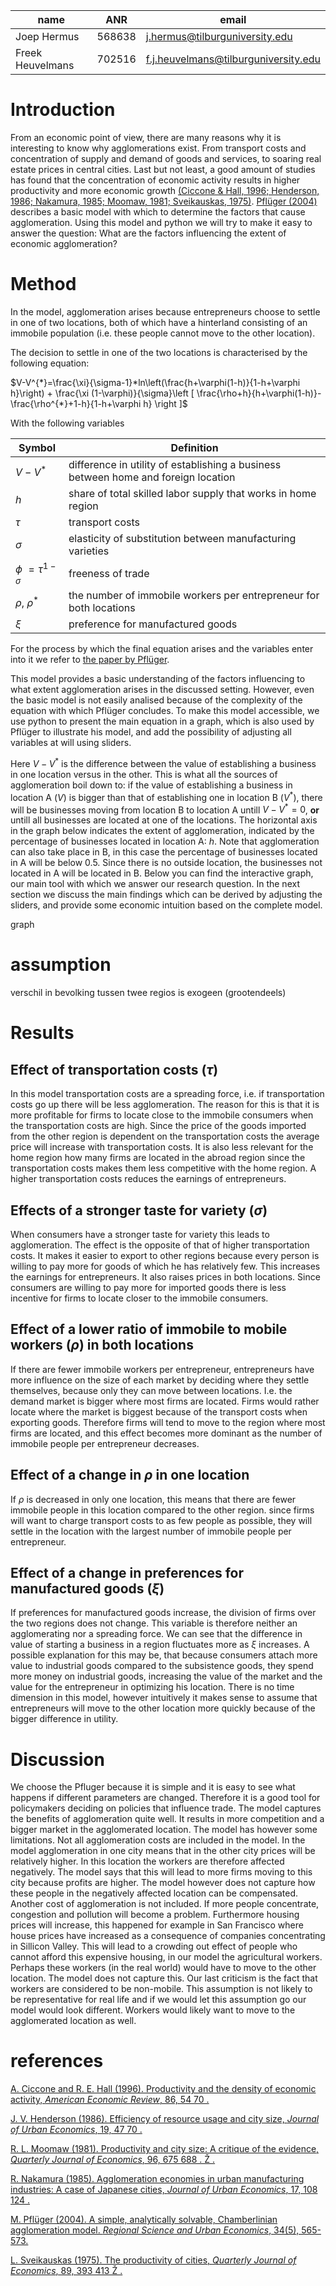 |name|ANR|email|
|----|---|-----|
|Joep Hermus|568638|j.hermus@tilburguniversity.edu|
|Freek Heuvelmans|702516|f.j.heuvelmans@tilburguniversity.edu|

# Introduction

From an economic point of view, there are many reasons why it is interesting to know why agglomerations exist. From transport costs and concentration of supply and demand of goods and services, to soaring real estate prices in central cities. Last but not least, a good amount of studies has found that the concentration of economic activity results in higher productivity and more economic growth [(Ciccone & Hall, 1996; Henderson, 1986; Nakamura, 1985; Moomaw, 1981; Sveikauskas, 1975)](#abcd). [Pflüger (2004)](http://www.diw.de/documents/publikationen/73/diw_01.c.40255.de/dp339.pdf) describes a basic model with which to determine the factors that cause agglomeration. Using this model and python we will try to make it easy to answer the question: What are the factors influencing the extent of economic agglomeration?

# Method

In the model, agglomeration arises because entrepreneurs choose to settle in one of two locations, both of which have a hinterland consisting of an immobile population (i.e. these people cannot move to the other location). 

The decision to settle in one of the two locations is characterised by the following equation:

$V-V^{*}=\frac{\xi}{\sigma-1}*ln\left(\frac{h+\varphi(1-h)}{1-h+\varphi h}\right) + \frac{\xi (1-\varphi)}{\sigma}\left [ \frac{\rho+h}{h+\varphi(1-h)}-\frac{\rho^{*}+1-h}{1-h+\varphi h} \right ]$

With the following variables

|Symbol|Definition|
|----|---|
|$V-V^{*}$|difference in utility of establishing a business between home and foreign location|
|$h$|share of total skilled labor supply that works in home region|
|$\tau$|transport costs|
|$\sigma$|elasticity of substitution between manufacturing varieties|
|$\phi$ $=\tau^{1-\sigma}$|freeness of trade|
|$\rho$, $\rho^{*}$ |the number of immobile workers per entrepreneur for both locations|
|$\xi$|preference for manufactured goods|


For the process by which the final equation arises and the variables enter into it we refer to [the paper by Pflüger](http://www.diw.de/documents/publikationen/73/diw_01.c.40255.de/dp339.pdf).

This model provides a basic understanding of the factors influencing to what extent agglomeration arises in the discussed setting. However, even the basic model is not easily analised because of the complexity of the equation with which Pflüger concludes. To make this model accessible, we use python to present the main equation in a graph, which is also used by Pflüger to illustrate his model, and add the possibility of adjusting all variables at will using sliders. 

Here $V-V^{*}$ is the difference between the value of establishing a business in one location versus in the other. This is what all the sources of agglomeration boil down to: if the value of establishing a business in location A ($V$) is bigger than that of establishing one in location B ($V^{*}$), there will be businesses moving from location B to location A untill $V-V^{*}=0$, **or** untill all businesses are located at one of the locations. The horizontal axis in the graph below indicates the extent of agglomeration, indicated by the percentage of businesses located in location A: $h$. Note that agglomeration can also take place in B, in this case the percentage of businesses located in A will be below 0.5. Since there is no outside location, the businesses  not located in A will be located in B. Below you can find the interactive graph, our main tool with which we answer our research question. In the next section we discuss the main findings which can be derived by adjusting the sliders, and provide some economic intuition based on the complete model. 

graph

# assumption
verschil in bevolking tussen twee regios is exogeen (grootendeels)

# Results

## Effect of transportation costs ($\tau$)
In this model transportation costs are a spreading force, i.e. if transportation costs go up there
will be less agglomeration. The reason for this is that it is more profitable for firms to locate
close to the immobile consumers when the transportation costs are high. Since the price of the
goods imported from the other region is dependent on the transportation costs the average
price will increase with transportation costs. It is also less relevant for the home region how
many firms are located in the abroad region since the transportation costs makes them less
competitive with the home region. A higher transportation costs reduces the earnings of
entrepreneurs. 

## Effects of a stronger taste for variety ($\sigma$)
When consumers have a stronger taste for variety this leads to agglomeration. The effect is the opposite of that of higher transportation costs. It makes it easier to export to other regions because every person is willing to pay more for goods of which he has relatively few. This increases the earnings for entrepreneurs. It also raises prices in both locations. Since consumers are willing to pay more for imported goods there is less incentive for firms to locate closer to the immobile consumers. 

## Effect of a lower ratio of immobile to mobile workers ($\rho$) in both locations
If there are fewer immobile workers per entrepreneur, entrepreneurs have more influence on the size of each market by deciding where they settle themselves, because only they can move between locations. I.e. the demand market is bigger where most firms are located. Firms would rather locate where the market is biggest because of the transport costs when exporting goods. Therefore firms will tend to move to the region where most firms are located, and this effect becomes more dominant as the number of immobile people per entrepreneur decreases.

## Effect of a change in $\rho$ in one location
If $\rho$ is decreased in only one location, this means that there are fewer immobile people in this location compared to the other region. since firms will want to charge transport costs to as few people as possible, they will settle in the location with the largest number of immobile people per entrepreneur.

## Effect of a change in preferences for manufactured goods ($\xi$)
If preferences for manufactured goods increase, the division of firms over the two regions does not change. This variable is therefore neither an agglomerating nor a spreading force. We can see that the difference in value of starting a business in a region fluctuates more as $\xi$ increases. A possible explanation for this may be, that because consumers attach more value to industrial goods compared to the subsistence goods, they spend more money on industrial goods, increasing the value of the market and the value for the entrepreneur in optimizing his location. There is no time dimension in this model, however intuitively it makes sense to assume that entrepreneurs will move to the other location more quickly because of the bigger difference in utility.

# Discussion

We choose the Pfluger because it is simple and it is easy to see what happens if different parameters are changed. Therefore it is a good tool for policymakers deciding on policies that influence trade. The model captures the benefits of agglomeration quite well. It results in more competition and a bigger market in the agglomerated location. The model has however some limitations. Not all agglomeration costs are included in the model. In the model agglomeration in one city means that in the other city prices will be relatively higher. In this location the workers are therefore affected negatively. The model says that this will lead to more firms moving to this city because profits are higher. The model however does not capture how these people in the negatively affected location can be compensated. Another cost of agglomeration is not included. If more people concentrate, congestion and pollution will become a problem. Furthermore housing prices will increase, this happened for example in San Francisco where house prices have increased as a consequence of companies concentrating in Sillicon Valley. This will lead to a crowding out effect of people who cannot afford this expensive housing, in our model the agricultural workers. Perhaps these workers (in the real world) would have to move to the other location. The model does not capture this. Our last criticism is the fact that workers are considered to be non-mobile. This assumption is not likely to be representative for real life and if we would let this assumption go our model would look different. Workers would likely want to move to the agglomerated location as well.


# references
<a name="abcd"></a>

[A. Ciccone and R. E. Hall (1996). Productivity and the density of economic activity, *American
Economic Review*, 86, 54 70 .](https://web.stanford.edu/~rehall/Productivity-AER-March-1996.pdf)

[J. V. Henderson (1986). Efficiency of resource usage and city size, *Journal of Urban Economics*, 19,
47 70 .](http://www.gonzalo.depeco.econo.unlp.edu.ar/EU1UTDT/henderson86.pdf)

[R. L. Moomaw (1981). Productivity and city size: A critique of the evidence, *Quarterly Journal of
Economics*, 96, 675 688 . Ž .](http://qje.oxfordjournals.org/content/96/4/675.short)

[R. Nakamura (1985). Agglomeration economies in urban manufacturing industries: A case of Japanese
cities, *Journal of Urban Economics*, 17, 108 124 .](http://www.sciencedirect.com/science/article/pii/0094119085900403)

[M. Pflüger (2004). A simple, analytically solvable, Chamberlinian agglomeration model. *Regional Science and Urban Economics*, 34(5), 565-573.](http://www.diw.de/documents/publikationen/73/diw_01.c.40255.de/dp339.pdf)

[L. Sveikauskas (1975). The productivity of cities, *Quarterly Journal of Economics*, 89, 393 413
Ž . ](http://www.jstor.org/stable/pdf/1885259.pdf)
